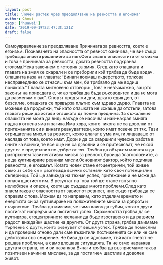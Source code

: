 ```yaml
---
layout: post
title: 'Личен растеж чрез преодоляване на ревността и егоизма'
author: Ghost
tags: ['huawei']
date: '2019-09-19T23:47:38.121Z'
draft: false
---
```


Самоуправление за преодоляване Причината за ревността, което е егоизъм. Познаването на опасността от ревност означава, че вие ​​също трябва да знаете решението за негоСега знаете опасностите от егоизма и това е причината за ревността, докато ревността подхранва егоизма.Нека започнем с история за змия. След като опашката и главата на змия се скарали и се преборили кой трябва да бъде водач. Опашката каза на главата: "Винаги поемаш лидерството, толкова несправедливо се отнасяш към мен, би трябвало да ме водиш понякога." Главата мигновено отговори: „Това е невъзможно, защото законът на природата е, че аз трябва да бъда ръководител и да не мога да разменям с вас“. Спорът продължи дни, докато един ден, от безсилие, опашката се привърза плътно към здраво дърво. Главата не можеше да продължи, тъй като опашката не искаше да отстъпи, затова главата реши да остави опашката да поеме преднина. За съжаление опашката не можа да види накъде се насочва и най-накрая змията падна в огнена яма и загина.Има хора, които никога не са доволни от притежанията си и винаги ревнуват тези, които имат повече от тях. Тази отрицателна мисъл за ревност, която влагат в ума им, ги лишаваше от наслада от това, което имат. Дори и да са свършили чудесна работа в очите на всички, те все още не са доволни и се притесняват, че някой друг се е представил по-добре от тях. Трябва да обърнем масата и да разпръснем тази негативна мисъл за ревност, броища благословиите, а не да култивираме ревниви мисли.Основният фактор, който подтиква ревността, е егоизмът. Когато човек стане егоцентричен, той живее само за себе си и разглежда всички останали като свои потенциални съперници. Той ще завижда на техния успех, притежание и не може да понася щастието им. В резултат на това той ще стане напълно нелюбезен и опасен, което ще създаде много проблеми.След като знаем каква е опасността от завист от ревност, ние също трябва да се справим с това. Можем да го направим, като отделим времето и енергията си за култивиране на положителните мисли за доброта и съчувствие. Трябва да мислим, че няма какво да губим, когато други постигнат напредък или постигнат успех. Скромността трябва да се култивира, егоцентричното желание да бъде изоставено и да развием радост, виждайки щастие на другите. От друга страна, трябва да имаме търпение с други, които ревнуват от вашия успех. Трябва да помислим и да проверим отново дали сме възхитили постиженията си или не сме действали със смирение. Не бива да се ядосваме, тъй като гневът не решава проблеми, а само влошава ситуацията. Тя не само наранява другата страна, но и ви наранява.Винаги трябва да възприемаме такъв позитивен начин на мислене, за да постигнем щастлив и доволен живот.
